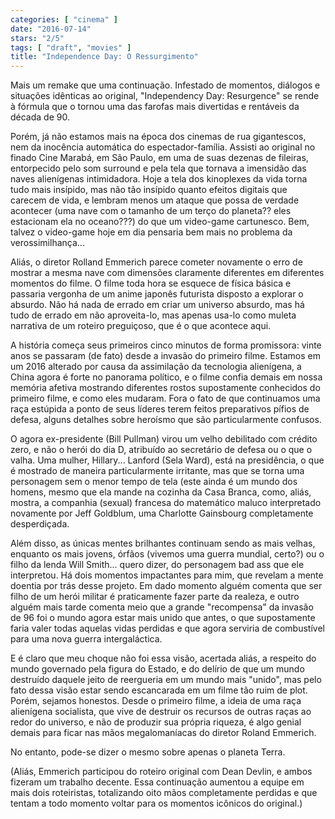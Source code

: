 ```yaml
---
categories: [ "cinema" ]
date: "2016-07-14"
stars: "2/5"
tags: [ "draft", "movies" ]
title: "Independence Day: O Ressurgimento"
---
```

Mais um remake que uma continuação. Infestado de momentos, diálogos
e situações idênticas ao original, "Independency Day: Resurgence"
se rende à fórmula que o tornou uma das farofas mais divertidas e
rentáveis da década de 90.

Porém, já não estamos mais na época dos cinemas de rua gigantescos,
nem da inocência automática do espectador-família. Assisti ao original
no finado Cine Marabá, em São Paulo, em uma de suas dezenas de fileiras,
entorpecido pelo som surround e pela tela que tornava a imensidão das
naves alienígenas intimidadora. Hoje a tela dos kinoplexes da vida torna
tudo mais insípido, mas não tão insípido quanto efeitos digitais que
carecem de vida, e lembram menos um ataque que possa de verdade acontecer
(uma nave com o tamanho de um terço do planeta?? eles estacionam ela
no oceano???) do que um video-game cartunesco. Bem, talvez o video-game
hoje em dia pensaria bem mais no problema da verossimilhança...

Aliás, o diretor Rolland Emmerich parece cometer novamente o erro de
mostrar a mesma nave com dimensões claramente diferentes em diferentes
momentos do filme. O filme toda hora se esquece de física básica e
passaria vergonha de um anime japonês futurista disposto a explorar
o absurdo. Não há nada de errado em criar um universo absurdo, mas
há tudo de errado em não aproveita-lo, mas apenas usa-lo como muleta
narrativa de um roteiro preguiçoso, que é o que acontece aqui.

A história começa seus primeiros cinco minutos de forma promissora:
vinte anos se passaram (de fato) desde a invasão do primeiro
filme. Estamos em um 2016 alterado por causa da assimilação da
tecnologia alienígena, a China agora é forte no panorama político, e o
filme confia demais em nossa memória afetiva mostrando diferentes rostos
supostamente conhecidos do primeiro filme, e como eles mudaram. Fora o
fato de que continuamos uma raça estúpida a ponto de seus líderes
terem feitos preparativos pífios de defesa, alguns detalhes sobre
heroísmo que são particularmente confusos.

O agora ex-presidente (Bill Pullman) virou um velho debilitado com
crédito zero, e não o herói do dia D, atribuído ao secretário de
defesa ou o que o valha. Uma mulher, Hillary... Lanford (Sela Ward),
está na presidência, o que é mostrado de maneira particularmente
irritante, mas que se torna uma personagem sem o menor tempo de tela
(este ainda é um mundo dos homens, mesmo que ela mande na cozinha
da Casa Branca, como, aliás, mostra, a companhia (sexual) francesa
do matemático maluco interpretado novamente por Jeff Goldblum, uma
Charlotte Gainsbourg completamente desperdiçada.

Além disso, as únicas mentes brilhantes continuam sendo as mais
velhas, enquanto os mais jovens, órfãos (vivemos uma guerra mundial,
certo?) ou o filho da lenda Will Smith... quero dizer, do personagem
bad ass que ele interpretou. Há dois momentos impactantes para mim,
que revelam a mente doentia por trás desse projeto. Em dado momento
alguém comenta que ser filho de um herói militar é praticamente fazer
parte da realeza, e outro alguém mais tarde comenta meio que a grande
"recompensa" da invasão de 96 foi o mundo agora estar mais unido que
antes, o que supostamente faria valer todas aquelas vidas perdidas e
que agora serviria de combustível para uma nova guerra intergaláctica.

E é claro que meu choque não foi essa visão, acertada aliás, a
respeito do mundo governado pela figura do Estado, e do delírio de que
um mundo destruído daquele jeito de reergueria em um mundo mais "unido",
mas pelo fato dessa visão estar sendo escancarada em um filme tão ruim
de plot. Porém, sejamos honestos. Desde o primeiro filme, a ideia de uma
raça alienígena socialista, que vive de destruir os recursos de outras
raças ao redor do universo, e não de produzir sua própria riqueza,
é algo genial demais para ficar nas mãos megalomaníacas do diretor
Roland Emmerich.

No entanto, pode-se dizer o mesmo sobre apenas o planeta Terra.

(Aliás, Emmerich participou do roteiro original com Dean Devlin, e ambos
fizeram um trabalho decente. Essa continuação aumentou a equipe em
mais dois roteiristas, totalizando oito mãos completamente perdidas e
que tentam a todo momento voltar para os momentos icônicos do original.)
